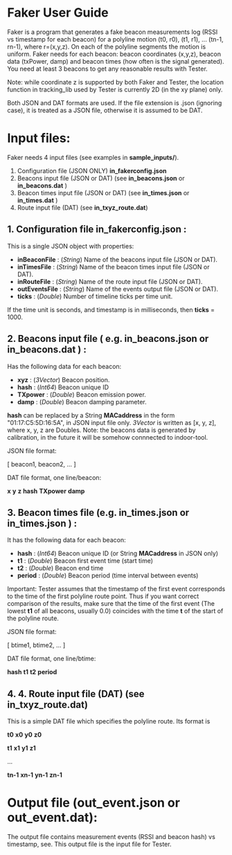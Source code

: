 # Faker User Guide

Faker is a program that generates a fake beacon measurements log (RSSI vs timestamp for each beacon)
for a polyline motion (t0, r0), (t1, r1), ... (tn-1, rn-1), where r=(x,y,z). On each of the polyline
segments the motion is uniform. Faker needs for each beacon:
beacon coordinates (x,y,z), beacon data (txPower, damp) and beacon times (how often is the signal generated).
You need at least 3 beacons to get any reasonable results with Tester.

Note: while coordinate z is supported by both Faker and Tester, the location function in
tracking_lib used by Tester is currently
2D (in the xy plane) only. 

Both JSON and DAT formats are used. If the file extension is .json (ignoring case),
it is treated as a JSON file, otherwise it is assumed to be DAT.

# Input files:

Faker needs 4 input files (see examples in __sample\_inputs/__). 

1. Configuration file (JSON ONLY) __in\_fakerconfig.json__
2. Beacons input file (JSON or DAT) (see __in\_beacons.json__ or __in\_beacons.dat__ )
3. Beacon times input file (JSON or DAT) (see __in\_times.json__ or  __in\_times.dat__ )
4. Route input file (DAT) (see __in\_txyz\_route.dat__)


## 1. Configuration file __in\_fakerconfig.json__ :

This is a single JSON object with properties:

* __inBeaconFile__    : (_String_)   Name of the beacons input file (JSON or DAT).  
* __inTimesFile__     : (_String_)   Name of the beacon times input file (JSON or DAT).
* __inRouteFile__     : (_String_)   Name of the route input file (JSON or DAT).
* __outEventsFile__   : (_String_)   Name of the events output file (JSON or DAT).
* __ticks__           : (_Double_)   Number of timeline ticks per time unit.

If the time unit is seconds, and timestamp is
in milliseconds, then __ticks__ = 1000. 

## 2. Beacons input file ( e.g. __in\_beacons.json__ or __in\_beacons.dat__ ) :

Has the following data for each beacon:

* __xyz__        : (_3Vector_)  Beacon position.
* __hash__       : (_Int64_)    Beacon unique ID
* __TXpower__    : (_Double_)   Beacon emission power.
* __damp__       : (_Double_)   Beacon damping parameter.

__hash__ can be replaced by a String __MACaddress__  in the form "01:17:C5:5D:16:5A", in JSON input file only. 
_3Vector_ is written as [x, y, z], where x, y, z are Doubles. 
Note: the beacons data is generated by calibration, in the future it will be somehow connnected to indoor-tool.

JSON file format:

[ beacon1, beacon2, ... ]

DAT file format, one line/beacon:

__x__ __y__ __z__ __hash__ __TXpower__ __damp__


## 3. Beacon times file (e.g. __in\_times.json__ or  __in\_times.json__ ) :

It has the following data for each beacon:

* __hash__       : (_Int64_)    Beacon unique ID (or String __MACaddress__  in JSON only)
* __t1__         : (_Double_)   Beacon first event time (start time)
* __t2__         : (_Double_)   Beacon end time
* __period__     : (_Double_)   Beacon period (time interval between events)

Important: Tester assumes that the timestamp of the first event corresponds to the time
of the first polyline route point. Thus if you want correct comparison of the results, make sure
that the time of the first event (The lowest __t1__ of all beacons, usually 0.0)
coincides with the time __t__ of the start of the polyline route.

JSON file format:

[ btime1, btime2, ... ]

DAT file format, one line/btime:

__hash__  __t1__ __t2__ __period__ 


## 4. 4. Route input file (DAT) (see __in\_txyz\_route.dat__)

This is a simple DAT file which specifies the polyline route. Its format is

__t0__  __x0__  __y0__  __z0__

__t1__  __x1__  __y1__  __z1__

...

__tn-1__  __xn-1__  __yn-1__  __zn-1__

# Output file (__out\_event.json__ or  __out\_event.dat__):


The output file contains measurement events (RSSI and beacon hash) vs timestamp,
see. This output file is the input file for Tester.